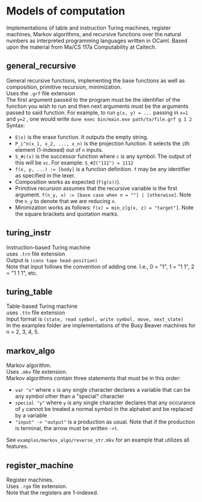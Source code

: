 # Models of computation

Implementations of table and instruction Turing machines, register machines, Markov algorithms, and recursive functions over the natural numbers as interpreted programming languages written in OCaml. Based upon the material from Ma/CS 117a Computability at Caltech.

## general_recursive

General recursive functions, implementing the base functions as well as composition, primitive recursion, minimization.  
Uses the `.grf` file extension  
The first argument passed to the program must be the identifier of the function you wish to run and then next arguments must be the arguments passed to said function. For example, to run `g(x, y) = ...` passing in `x=1` and `y=2` , one would write `dune exec bin/main.exe path/to/file.grf g 1 2`  
Syntax:  

- `E(x)` is the erase function. It outputs the empty string.  
- `P_i^n(x_1, x_2, ..., x_n)` is the projection function. It selects the `i`th element (1-indexed) out of `n` inputs.
- `S_#c(x)` is the successor function where `c` is any symbol. The output of this will be `xc`. For example: `S_#2("111") = 1112`  
- `f(x, y, ...) := [body]` is a function definition. `f` may be any identifier as specified in the lexer.  
- Composition works as expected (`f(g(x))`).  
- Primitive recursion assumes that the recursive variable is the first argument. `f(n_y, x) := [base case when n = ""] | [otherwise]`. Note the `n_y` to denote that we are reducing `n`.
- Minimization works as follows: `f(x) = min_z[g(x, z) = "target"]`. Note the square brackets and quotation marks.  

## turing_instr

Instruction-based Turing machine  
uses `.trn` file extension  
Output is `(cons tape head-position)`  
Note that input follows the convention of adding one. I.e., 0 = "1", 1 = "1 1", 2 = "1 1 1", etc.  

## turing_table

Table-based Turing machine  
uses `.ttn` file extension  
Input format is `(state, read symbol, write symbol, move, next_state)`  
In the examples folder are implementations of the Busy Beaver machines for n = 2, 3, 4, 5.  

## markov_algo  

Markov algorithm.  
Uses `.mkv` file extension.  
Markov algorithms contain three statements that must be in this order:  

- `var "x"` where `x` is any single character declares a variable that can be any symbol other than a "special" character  
- `special "y"` where `y` is any single character declares that any occurance of `y` cannot be treated a normal symbol in the alphabet and be replaced by a variable  
- `"input" -> "output"` is a production as usual. Note that if the production is terminal, the arrow must be written `->t`.  

See `examples/markov_algo/reverse_str.mkv` for an example that utilizes all features.  

## register_machine  

Register machines.  
Uses `.rgm` file extension.  
Note that the registers are 1-indexed.  
